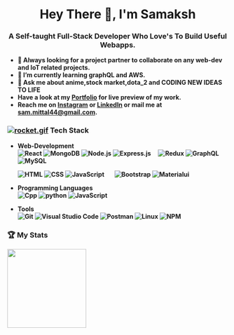 
<h1 align="center">Hey There 👋, I'm Samaksh </h1>
<h3 align="center"> A <strong> Self-taught Full-Stack Developer <strong/> Who Love's To Build Useful Webapps.</h3>

- 👯 Always looking for a project partner to collaborate on any web-dev and IoT related projects.
- 🌱 I’m currently learning graphQL and AWS.
- 💬 Ask me about <strong> anime,stock market,dota_2 </strong> and <strong> CODING NEW IDEAS TO LIFE </strong>
     <br>
- Have a look at my <a href="https://www.mittalsam.me/" target="_blank" >Portfolio</a> for live preview of my  work.
- Reach me on [Instagram](https://www.instagram.com/mittal.sam/) or [LinkedIn](https://www.linkedin.com/in/samaksh-mittal-967447168/) or mail me at sam.mittal44@gmail.com.
     
### [![rocket.gif](https://s4.gifyu.com/images/rocket.gif)](https://gifyu.com/image/ZySM) Tech Stack
     
- Web-Development &nbsp;    
  ![React](https://img.shields.io/badge/-React-333333?style=flat&logo=react&logoColor=blue)
  ![MongoDB](https://img.shields.io/badge/-MongoDB-333333?style=flat&logo=mongodb)
  ![Node.js](https://img.shields.io/badge/-Node.js-333333?style=flat&logo=node.js&logoColor=#3C873A)
  ![Express.js](https://img.shields.io/badge/-Express.js-333333?style=flat&logo=express&logoColor=yellow) &nbsp; &nbsp; 
  ![Redux](https://img.shields.io/badge/-Redux-333333?style=flat&logo=redux&logoColor=purple)
  ![GraphQL](https://img.shields.io/badge/-GraphQL-333333?style=flat&logo=graphql&logoColor=purple)
  ![MySQL](https://img.shields.io/badge/-MySQL-333333?style=flat&logo=mysql&logoColor=orange) 
     <br>
     
  ![HTML](https://img.shields.io/badge/-HTML-333333?style=centerme&logo=HTML5)
  ![CSS](https://img.shields.io/badge/-CSS-333333?style=flat&logo=CSS3&logoColor=1572B6)
  ![JavaScript](https://img.shields.io/badge/-JavaScript-333333?style=flat&logo=javascript) &nbsp; &nbsp; &nbsp; 
  ![Bootstrap](https://img.shields.io/badge/-Bootstrap-333333?style=flat&logo=bootstrap&logoColor=563D7C)
  ![Materialui](https://img.shields.io/badge/-Material%20UI-333333?style=flat&logo=materialui&logoColor=blue)
- Programming Languages <br>
  ![Cpp](https://img.shields.io/badge/-C++-333333.svg?style=flat&logo=c%2B%2B&logoColor=yellow)
  ![python](https://img.shields.io/badge/-python-333333?style=flat&logo=python&logoColor=blue)
  ![JavaScript](https://img.shields.io/badge/-JavaScript-333333?style=flat&logo=javascript)
- Tools <br>
  ![Git](https://img.shields.io/badge/-Git-333333?style=flat&logo=git)
  ![Visual Studio Code](https://img.shields.io/badge/-VSCode-333333?style=flat&logo=visual-studio-code&logoColor=007ACC)
  ![Postman](https://img.shields.io/badge/-Postman-333333?style=flat&logo=postman&logoColor=orange)
  ![Linux](https://img.shields.io/badge/-Linux-333333?style=flat&logo=linux&logoColor=black)
  ![NPM](https://img.shields.io/badge/-NPM-333333?style=flat&logo=npm&logoColor=black)
     
### 🏆&nbsp;My Stats
<p align="left">
<a href="https://github.com/mittalsam20">
  <img height="180em" src="https://github-readme-stats.vercel.app/api?username=mittalsam20&show_icons=true&theme=algolia&include_all_commits=true&count_private=true" />
</a>
